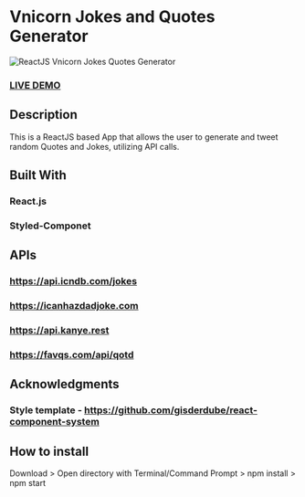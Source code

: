 # Vnicorn Jokes and Quotes Generator        
![ReactJS Vnicorn Jokes Quotes Generator  ](vnicorn-meme-Screenshot.png?raw=true "ReactJS Vnicorn Jokes and Quotes Generator  ")
### <a href="https://innowhat.github.io/vnicorn-meme-maker">LIVE DEMO</a> 

## Description
This is a ReactJS based App that allows the user to generate and tweet random Quotes and Jokes, utilizing API calls.

## Built With
### React.js
### Styled-Componet


## APIs
### https://api.icndb.com/jokes
### https://icanhazdadjoke.com
### https://api.kanye.rest
### https://favqs.com/api/qotd


## Acknowledgments
### Style template - https://github.com/gisderdube/react-component-system


## How to install
Download > Open directory with Terminal/Command Prompt > npm install > npm start

